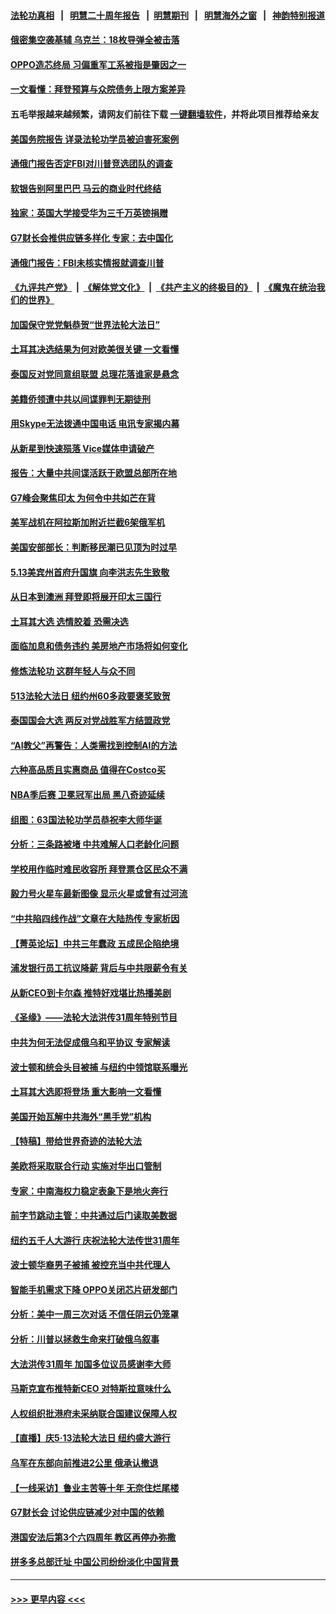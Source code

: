 #### [法轮功真相](https://github.com/gfw-breaker/truth/blob/master/README.md?t=0) &nbsp;&nbsp;|&nbsp;&nbsp; [明慧二十周年报告](https://github.com/gfw-breaker/mh-reports/blob/master/README.md?t=0) &nbsp;&nbsp;|&nbsp;&nbsp;[明慧期刊](https://github.com/gfw-breaker/mh-qikan) &nbsp;&nbsp;|&nbsp;&nbsp; [明慧海外之窗](https://github.com/gfw-breaker/mh-news/blob/master/README.md?t=0) &nbsp;&nbsp;|&nbsp;&nbsp; [神韵特别报道](https://github.com/gfw-breaker/mh-news/blob/master/shenyun.md?t=0)
#### [俄密集空袭基辅 乌克兰：18枚导弹全被击落](../pages/nf4514/n13998001.md?t=05170043) 
#### [OPPO造芯终局 习偏重军工系被指是肇因之一](../pages/nf4514/n13997811.md?t=05170043) 
#### [一文看懂：拜登预算与众院债务上限方案差异](../pages/nf4514/n13997578.md?t=05170043) 
#### 五毛举报越来越频繁，请网友们前往下载 [一键翻墙软件](https://github.com/gfw-breaker/ssr-accounts)，并将此项目推荐给亲友
#### [美国务院报告 详录法轮功学员被迫害死案例](../pages/nf4514/n13997752.md?t=05170043) 
#### [通俄门报告否定FBI对川普竞选团队的调查](../pages/nf4514/n13997716.md?t=05170043) 
#### [软银告别阿里巴巴 马云的商业时代终结](../pages/nf4514/n13997714.md?t=05170043) 
#### [独家：英国大学接受华为三千万英镑捐赠](../pages/nf4514/n13997439.md?t=05170043) 
#### [G7财长会推供应链多样化 专家：去中国化](../pages/nf4514/n13997701.md?t=05170043) 
#### [通俄门报告：FBI未核实情报就调查川普](../pages/nf4514/n13997682.md?t=05170043) 
#### [《九评共产党》](https://github.com/begood0513/9ping.md/blob/master/README.md) &nbsp;|&nbsp; [《解体党文化》](../../../../jtdwh.md/blob/master/README.md)  &nbsp;|&nbsp; [《共产主义的终极目的》](../../../../gczydzjmd.md/blob/master/README.md) &nbsp;|&nbsp; [《魔鬼在统治我们的世界》](../../../../mgztzwmdsj.md/blob/master/README.md) 
#### [加国保守党党魁恭贺“世界法轮大法日”](../pages/nf4514/n13997783.md?t=05170043) 
#### [土耳其决选结果为何对欧美很关键 一文看懂](../pages/nf4514/n13997607.md?t=05170043) 
#### [泰国反对党同意组联盟 总理花落谁家是悬念](../pages/nf4514/n13997549.md?t=05170043) 
#### [美籍侨领遭中共以间谍罪判无期徒刑](../pages/nf4514/n13997681.md?t=05170043) 
#### [用Skype无法拨通中国电话 电讯专家揭内幕](../pages/nf4514/n13997349.md?t=05170043) 
#### [从新星到快速殒落 Vice媒体申请破产](../pages/nf4514/n13997432.md?t=05170043) 
#### [报告：大量中共间谍活跃于欧盟总部所在地](../pages/nf4514/n13997269.md?t=05170043) 
#### [G7峰会聚焦印太 为何令中共如芒在背](../pages/nf4514/n13997026.md?t=05170043) 
#### [美军战机在阿拉斯加附近拦截6架俄军机](../pages/nf4514/n13997099.md?t=05170043) 
#### [美国安部部长：判断移民潮已见顶为时过早](../pages/nf4514/n13996893.md?t=05170043) 
#### [5.13美宾州首府升国旗 向李洪志先生致敬](../pages/nf4514/n13996885.md?t=05170043) 
#### [从日本到澳洲 拜登即将展开印太三国行](../pages/nf4514/n13996812.md?t=05170043) 
#### [土耳其大选 选情胶着 恐需决选](../pages/nf4514/n13996685.md?t=05170043) 
#### [面临加息和债务违约 美房地产市场将如何变化](../pages/nf4514/n13996182.md?t=05170043) 
#### [修炼法轮功 这群年轻人与众不同](../pages/nf4514/n13996288.md?t=05170043) 
#### [513法轮大法日 纽约州60多政要褒奖致贺](../pages/nf4514/n13996816.md?t=05170043) 
#### [泰国国会大选 两反对党战胜军方结盟政党](../pages/nf4514/n13996750.md?t=05170043) 
#### [“AI教父”再警告：人类需找到控制AI的方法](../pages/nf4514/n13996130.md?t=05170043) 
#### [六种高品质且实惠商品 值得在Costco买](../pages/nf4514/n13993444.md?t=05170043) 
#### [NBA季后赛 卫冕冠军出局 黑八奇迹延续](../pages/nf4514/n13996162.md?t=05170043) 
#### [组图：63国法轮功学员恭祝李大师华诞](../pages/nf4514/n13987164.md?t=05170043) 
#### [分析：三条路被堵 中共难解人口老龄化问题](../pages/nf4514/n13995295.md?t=05170043) 
#### [学校用作临时难民收容所 拜登票仓区民众不满](../pages/nf4514/n13996262.md?t=05170043) 
#### [毅力号火星车最新图像 显示火星或曾有过河流](../pages/nf4514/n13996152.md?t=05170043) 
#### [“中共陷四线作战”文章在大陆热传 专家析因](../pages/nf4514/n13995278.md?t=05170043) 
#### [【菁英论坛】中共三年蠢政 五成民企陷绝境](../pages/nf4514/n13996197.md?t=05170043) 
#### [浦发银行员工抗议降薪 背后与中共限薪令有关](../pages/nf4514/n13996170.md?t=05170043) 
#### [从新CEO到卡尔森 推特好戏堪比热播美剧](../pages/nf4514/n13996047.md?t=05170043) 
#### [《圣缘》——法轮大法洪传31周年特别节目](../pages/nf4514/n13996109.md?t=05170043) 
#### [中共为何无法促成俄乌和平协议 专家解读](../pages/nf4514/n13996123.md?t=05170043) 
#### [波士顿和统会头目被捕 与纽约中领馆联系曝光](../pages/nf4514/n13995315.md?t=05170043) 
#### [土耳其大选即将登场 重大影响一文看懂](../pages/nf4514/n13996097.md?t=05170043) 
#### [美国开始瓦解中共海外“黑手党”机构](../pages/nf4514/n13995809.md?t=05170043) 
#### [【特稿】带给世界奇迹的法轮大法](../pages/nf4514/n13994132.md?t=05170043) 
#### [美欧将采取联合行动 实施对华出口管制](../pages/nf4514/n13995866.md?t=05170043) 
#### [专家：中南海权力稳定表象下是地火奔行](../pages/nf4514/n13995754.md?t=05170043) 
#### [前字节跳动主管：中共通过后门读取美数据](../pages/nf4514/n13995390.md?t=05170043) 
#### [纽约五千人大游行 庆祝法轮大法传世31周年](../pages/nf4514/n13995110.md?t=05170043) 
#### [波士顿华裔男子被捕 被控充当中共代理人](../pages/nf4514/n13995143.md?t=05170043) 
#### [智能手机需求下降 OPPO关闭芯片研发部门](../pages/nf4514/n13994948.md?t=05170043) 
#### [分析：美中一周三次对话 不信任阴云仍笼罩](../pages/nf4514/n13995004.md?t=05170043) 
#### [分析：川普以拯救生命来打破俄乌叙事](../pages/nf4514/n13994991.md?t=05170043) 
#### [大法洪传31周年 加国多位议员感谢李大师](../pages/nf4514/n13994973.md?t=05170043) 
#### [马斯克宣布推特新CEO 对特斯拉意味什么](../pages/nf4514/n13994943.md?t=05170043) 
#### [人权组织批港府未采纳联合国建议保障人权](../pages/nf4514/n13994873.md?t=05170043) 
#### [【直播】庆5‧13法轮大法日 纽约盛大游行](../pages/nf4514/n13992381.md?t=05170043) 
#### [乌军在东部向前推进2公里 俄承认撤退](../pages/nf4514/n13994763.md?t=05170043) 
#### [【一线采访】鲁业主苦等十年 无奈住烂尾楼](../pages/nf4514/n13994994.md?t=05170043) 
#### [G7财长会 讨论供应链减少对中国的依赖](../pages/nf4514/n13994903.md?t=05170043) 
#### [港国安法后第3个六四周年 教区再停办弥撒](../pages/nf4514/n13994794.md?t=05170043) 
#### [拼多多总部迁址 中国公司纷纷淡化中国背景](../pages/nf4514/n13994366.md?t=05170043) 

----
#### [ >>> 更早内容 <<< ](../indexes/nf4514-earlier.md)
